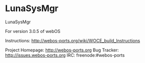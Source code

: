 LunaSysMgr
==========

LunaSysMgr  

For version 3.0.5 of webOS

Instructions:  http://webos-ports.org/wiki/WOCE_build_Instructions

Project Homepage: http://webos-ports.org
Bug Tracker: http://issues.webos-ports.org
IRC: freenode:#webos-ports

